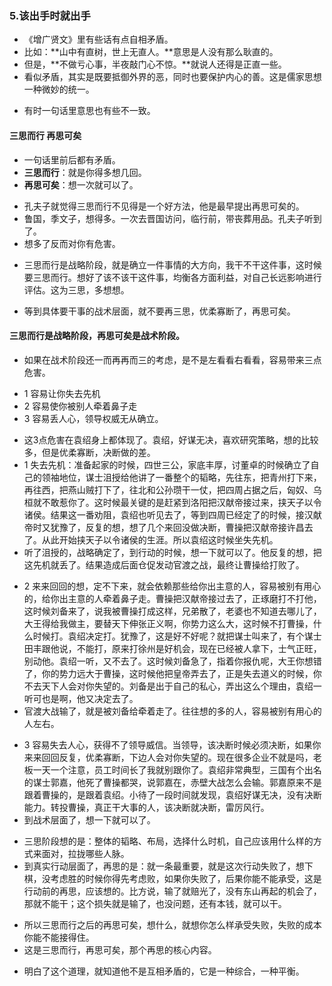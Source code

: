 ### 5.该出手时就出手
>
- 《增广贤文》里有些话有点自相矛盾。
- 比如：**山中有直树，世上无直人。**意思是人没有那么耿直的。
- 但是，**不做亏心事，半夜敲门心不惊。**就说人还得是正直一些。
- 看似矛盾，其实是既要抵御外界的恶，同时也要保护内心的善。这是儒家思想一种微妙的统一。
>
- 有时一句话里意思也有些不一致。
>
#### 三思而行 再思可矣
- 一句话里前后都有矛盾。
- **三思而行**：就是你得多想几回。
- **再思可矣**：想一次就可以了。
>
- 孔夫子就觉得三思而行不见得是一个好方法，他是最早提出再思可矣的。
- 鲁国，季文子，想得多。一次去晋国访问，临行前，带丧葬用品。孔夫子听到了。
- 想多了反而对你有危害。
>
- 三思而行是战略阶段，就是确立一件事情的大方向，我干不干这件事，这时候要三思而行。想好了该不该干这件事，均衡各方面利益，对自己长远影响进行评估。这为三思，多想想。
>
- 等到具体要干事的战术层面，就不要再三思，优柔寡断了，再思可矣。
>
#### 三思而行是战略阶段，再思可矣是战术阶段。
- 如果在战术阶段还一而再再而三的考虑，是不是左看看右看看，容易带来三点危害。
>
- 1 容易让你失去先机
- 2 容易使你被别人牵着鼻子走
- 3 容易丢人心，领导权威无从确立。
>
- 这3点危害在袁绍身上都体现了。袁绍，好谋无决，喜欢研究策略，想的比较多，但是优柔寡断，决断做的差。
- 1 失去先机：准备起家的时候，四世三公，家底丰厚，讨董卓的时候确立了自己的领袖地位，谋士沮授给他讲了一番整个的韬略，先往东，把青州打下来，再往西，把燕山贼打下了，往北和公孙瓒干一仗，把四周占据之后，匈奴、乌桓就不敢惹你了。这时候最关键的是赶紧到洛阳把汉献帝接过来，挟天子以令诸侯。结果这一番劝阻，袁绍也听见去了，等到四周已经定了的时候，接汉献帝时又犹豫了，反复的想，想了几个来回没做决断，曹操把汉献帝接许昌去了。从此开始挟天子以令诸侯的生涯。所以袁绍这时候坐失先机。
- 听了沮授的，战略确定了，到行动的时候，想一下就可以了。他反复的想，把这先机就丢了。结果造成后面仓促发动官渡之战，最终让曹操给打败了。
>
- 2 来来回回的想，定不下来，就会依赖那些给你出主意的人，容易被别有用心的，给你出主意的人牵着鼻子走。曹操把汉献帝接过去了，正琢磨打不打他，这时候刘备来了，说我被曹操打成这样，兄弟散了，老婆也不知道去哪儿了，大王得给我做主，要替天下伸张正义啊，你势力这么大，这时候不打曹操，什么时候打。袁绍决定打。犹豫了，这是好不好呢？就把谋士叫来了，有个谋士田丰跟他说，不能打，原来打徐州是好机会，现在已经被人拿下，士气正旺，别动他。袁绍一听，又不去了。这时候刘备急了，指着你报仇呢，大王你想错了，你的势力远大于曹操，这时候他把皇帝弄去了，正是失去道义的时候，你不去天下人会对你失望的。刘备是出于自己的私心，弄出这么个理由，袁绍一听可也是啊，他又决定去了。
- 官渡大战输了，就是被刘备给牵着走了。往往想的多的人，容易被别有用心的人左右。
>
- 3 容易失去人心，获得不了领导威信。当领导，该决断时候必须决断，如果你来来回回反复，优柔寡断，下边人会对你失望的。现在很多企业不就是吗，老板一天一个注意，员工时间长了我就别跟你了。袁绍非常典型，三国有个出名的谋士郭嘉，他死了曹操都哭，说郭嘉在，赤壁大战怎么会输。郭嘉原来不是跟着曹操的，是跟着袁绍。小待了一段时间就发现，袁绍好谋无决，没有决断能力。转投曹操，真正干大事的人，该决断就决断，雷厉风行。
- 到战术层面了，想一下就可以了。
>
- 三思阶段想的是：整体的韬略、布局，选择什么时机，自己应该用什么样的方式来面对，拉拢哪些人脉。
- 到真实行动层面了，再思的是：就一条最重要，就是这次行动失败了，想下棋，没考虑胜的时候你得先考虑败，如果你失败了，后果你能不能承受，这是行动前的再思，应该想的。比方说，输了就赔光了，没有东山再起的机会了，那就不能干；这个损失就是输了，也没问题，还有本钱，就可以干。
>
- 所以三思而行之后的再思可矣，想什么，就想你怎么样承受失败，失败的成本你能不能接得住。
- 这是三思而行，再思可矣，那个再思的核心内容。
>
- 明白了这个道理，就知道他不是互相矛盾的，它是一种综合，一种平衡。







